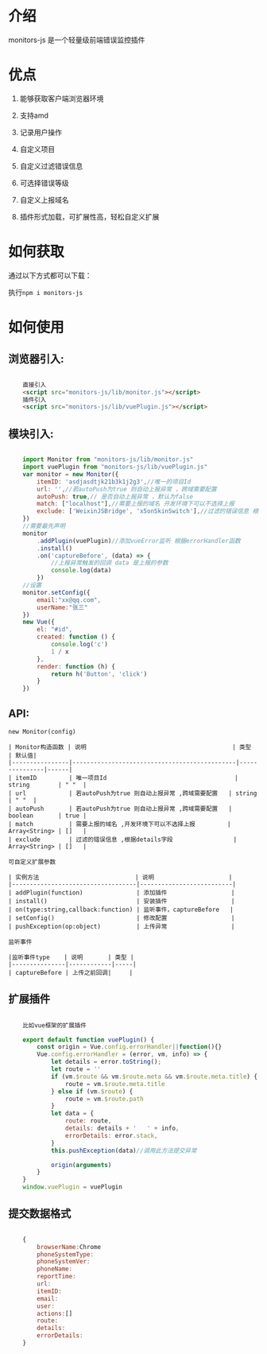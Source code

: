 # 介绍

monitors-js 是一个轻量级前端错误监控插件
# 优点

1. 能够获取客户端浏览器环境
    
2. 支持amd 

3. 记录用户操作

4. 自定义项目

5. 自定义过滤错误信息

6. 可选择错误等级

7. 自定义上报域名

8. 插件形式加载，可扩展性高，轻松自定义扩展

> 

# 如何获取

通过以下方式都可以下载：

执行`npm i monitors-js`

# 如何使用

## 浏览器引入:

```html

    直接引入
    <script src="monitors-js/lib/monitor.js"></script>
    插件引入
    <script src="monitors-js/lib/vuePlugin.js"></script>

```
## 模块引入:

```js

    import Monitor from "monitors-js/lib/monitor.js"
    import vuePlugin from "monitors-js/lib/vuePlugin.js"
    var monitor = new Monitor({
        itemID: 'asdjasdtjk21b3k1j2g3',//唯一的项目Id
        url: '',//若autoPush为true 则自动上报异常 ，跨域需要配置
        autoPush: true,// 是否自动上报异常 ，默认为false
        match: ["localhost"],//需要上报的域名 开发环境下可以不选择上报
        exclude: ['WeixinJSBridge', 'x5onSkinSwitch'],//过滤的错误信息 根据details字段
    })
    //需要最先声明
    monitor
        .addPlugin(vuePlugin)//添加vueError监听 根据errorHandler函数
        .install()
        .on('captureBefore', (data) => {
            //上报异常触发的回调 data 是上报的参数
            console.log(data)
        })
    //设置
    monitor.setConfig({
        email:"xx@qq.com",
        userName:"张三"
    })    
    new Vue({
        el: "#id",
        created: function () {
            console.log('c')
            1 / x
        },
        render: function (h) {
            return h('Button', 'click')
        }
    })
```
## API:
    new Monitor(config)

    | Monitor构造函数 | 说明                                         | 类型          | 默认值|
    |----------------|----------------------------------------------|---------------|------|
    | itemID         | 唯一项目Id                                    | string        | " "  |
    | url            | 若autoPush为true 则自动上报异常 ,跨域需要配置   | string        | " "  |
    | autoPush       | 若autoPush为true 则自动上报异常 ,跨域需要配置   | boolean       | true |
    | match          | 需要上报的域名 ,开发环境下可以不选择上报         | Array<String> | []   |
    | exclude        | 过滤的错误信息 ,根据details字段                 | Array<String> | []   |

    可自定义扩展参数

    | 实例方法                           | 说明                     |      
    |-----------------------------------|--------------------------|
    | addPlugin(function)               | 添加插件                  |     
    | install()                         | 安装插件                  |      
    | on(type:string,callback:function) | 监听事件，captureBefore   |  
    | setConfig()                       | 修改配置                  |   
    | pushException(op:object)          | 上传异常                  |   

    监听事件

    |监听事件type    | 说明       | 类型 | 
    |---------------|------------|-----|
    | captureBefore | 上传之前回调|     |   

## 扩展插件
```js
    
    比如vue框架的扩展插件

    export default function vuePlugin() {
        const origin = Vue.config.errorHandler||function(){}
        Vue.config.errorHandler = (error, vm, info) => {
            let details = error.toString();
            let route = ''
            if (vm.$route && vm.$route.meta && vm.$route.meta.title) {
                route = vm.$route.meta.title
            } else if (vm.$route) {
                route = vm.$route.path
            }
            let data = {
                route: route,
                details: details + '   ' + info,
                errorDetails: error.stack,
            }
            this.pushException(data)//调用此方法提交异常

            origin(arguments)
        }
    }
    window.vuePlugin = vuePlugin


```

## 提交数据格式

```js

    {
        browserName:Chrome
        phoneSystemType:
        phoneSystemVer:
        phoneName:
        reportTime:
        url:
        itemID:
        email:
        user:
        actions:[]
        route:
        details:
        errorDetails:
    }

```
